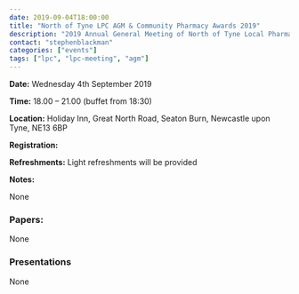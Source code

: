 ```yaml
---
date: 2019-09-04T18:00:00
title: "North of Tyne LPC AGM & Community Pharmacy Awards 2019"
description: "2019 Annual General Meeting of North of Tyne Local Pharmaceutical Committee and North of Tyne Community Pharmacy Awards"
contact: "stephenblackman"
categories: ["events"]
tags: ["lpc", "lpc-meeting", "agm"]
---
```


**Date:** Wednesday 4th September 2019  

**Time:** 18.00 – 21.00 (buffet from 18:30)  

**Location:** Holiday Inn, Great North Road, Seaton Burn, Newcastle upon Tyne, NE13 6BP  

**Registration:**  

**Refreshments:** Light refreshments will be provided  

**Notes:**

None  

### Papers:

None  

### Presentations

None
